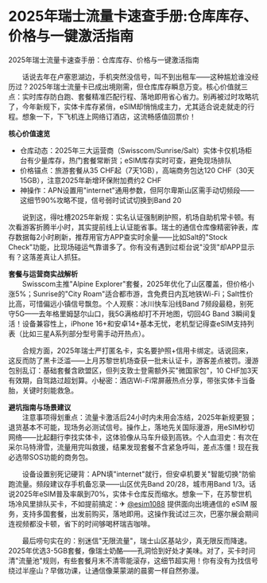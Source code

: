 # 2025年瑞士流量卡速查手册:仓库库存、价格与一键激活指南

2025年瑞士流量卡速查手册：仓库库存、价格与一键激活指南

　　话说去年在卢塞恩湖边，手机突然没信号，叫不到出租车——这种尴尬谁没经历过？2025年瑞士流量卡已成出境刚需，但仓库库存瞬息万变。核心价值就三点：实时库存防白跑、套餐精准匹配行程、落地即用省心省力。别再被过时攻略坑了，今年新规下，实体卡库存紧俏，eSIM却悄悄成主力，尤其适合说走就走的行程。想象一下，下飞机连上网络订酒店，这流畅感值回票价！

**核心价值速览**  
- 仓库动态：2025年三大运营商（Swisscom/Sunrise/Salt）实体卡仅机场柜台有少量库存，热门套餐常断货；eSIM库存实时可查，避免现场排队  
- 价格锚点：旅游套餐从35 CHF起（7天1GB），高端商务包达120 CHF（30天15GB），注意2025年新增环保附加费约2 CHF  
- 神操作：APN设置用"internet"通用参数，但阿尔卑斯山区需手动切频段——这细节90%攻略不提，信号弱时试试切换到Band 20  

　　说到这，得吐槽2025年新规：实名认证强制刷护照，机场自助机常卡顿。有次看游客折腾半小时，其实提前线上认证能省事。瑞士的通信仓库像精密钟表，库存数据每2小时刷新，推荐用官方APP查实时余量——比如Salt的"Stock Check"功能，比现场碰运气靠谱多了。你有没有遇到过柜台说"没货"却APP显示有？这落差真让人抓狂。

**套餐与运营商实战解析**  
　　Swisscom主推"Alpine Explorer"套餐，2025年优化了山区覆盖，但价格小涨5%；Sunrise的"City Roam"适合都市游，含免费日内瓦地铁Wi-Fi；Salt性价比高，可惜偏远小镇信号飘忽。个人观察：冰川快车沿线Band 7频段最稳，别死守5G——去年格里姆瑟尔山口，我5G满格却打不开地图，切回4G Band 3瞬间复活！设备兼容性上，iPhone 16+和安卓14+基本无忧，老机型记得查eSIM支持列表（比如三星A系列部分型号需手动开热点）。

　　合规方面，2025年瑞士严打匿名卡，实名要护照+信用卡绑定。话说回来，这反而防了黑卡泛滥——上月苏黎世机场查获一批未认证卡，游客差点被罚。漫游包别乱订：基础套餐含欧盟区，但列支敦士登需额外买"微国家包"，10 CHF加3天有效期，自驾路过超划算。小秘密：酒店Wi-Fi常屏蔽热点分享，带张实体卡当备胎，关键时刻能救急。

**避坑指南与场景建议**  
　　注意事项得划重点：流量卡激活后24小时内未用会冻结，2025年新规更狠；退货基本不可能，现场务必测试信号。操作上，落地先关国际漫游，用eSIM秒切网络——比起翻行李找实体卡，这体验像从马车升级到高铁。个人血泪史：有次在采尔马特滑雪，流量用完叫救援，结果发现套餐不含紧急呼叫，差点冻僵！现在我必选带SOS功能的商务包。

　　设备设置别死记硬背：APN填"internet"就行，但安卓机要关"智能切换"防偷跑流量。频段建议存手机备忘录——山区优先Band 20/28，城市用Band 1/3。话说2025年eSIM普及率飙到70%，实体卡仓库反而缩水。想象一下，在苏黎世机场冷风里排队买卡，不如提前搞定：✈ [@esim1088](https://t.me/s/esim1088) 提供面向出境通信的 eSIM 服务，支持多国套餐，出发前购买，落地即用。这操作我试过三次，巴塞尔展会期间连视频都没卡顿，省下的时间够喝杯瑞吉咖啡。

　　最后唠句实在的：别迷信"无限流量"，瑞士山区基站少，真无限反而降速。2025年优选3-5GB套餐，像瑞士奶酪——孔洞恰到好处才美味。对了，买卡时问清"流量池"规则，有些套餐月末不清零能滚存，这细节超实用！你有没有为找信号绕过半座山？早做功课，让通信像莱蒙湖的晨雾一样自然弥漫。